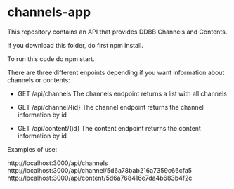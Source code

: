 # channels-app

This repository contains an API that provides DDBB Channels and Contents.

If you download this folder, do first npm install.

To run this code do npm start.

There are three different enpoints depending if you want information about channels or contents:

- GET /api/channels
  The channels endpoint returns a list with all channels

- GET /api/channel/{id}
  The channel endpoint returns the channel information by id

- GET /api/content/{id}
  The content endpoint returns the content information by id

Examples of use:

http://localhost:3000/api/channels
http://localhost:3000/api/channel/5d6a78bab216a7359c66cfa5
http://localhost:3000/api/content/5d6a768416e7da4b683b4f2c
